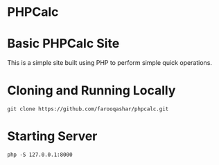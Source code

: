 # PHPCalc


# Basic PHPCalc Site

This is a simple site built using PHP to perform simple quick operations.

# Cloning and Running Locally 

```
git clone https://github.com/farooqashar/phpcalc.git
```

# Starting Server

```
php -S 127.0.0.1:8000
```
